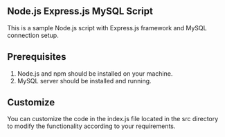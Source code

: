 ## Node.js Express.js MySQL Script
This is a sample Node.js script with Express.js framework and MySQL connection setup.

## Prerequisites
1. Node.js and npm should be installed on your machine.
2. MySQL server should be installed and running.

## Customize
You can customize the code in the index.js file located in the src directory to modify the functionality according to your requirements.
